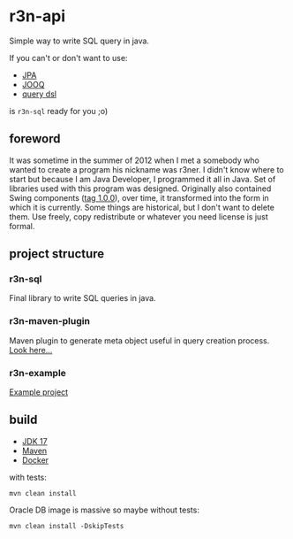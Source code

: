 # r3n-api

Simple way to write SQL query in java.

If you can't or don't want to use:

- [JPA](https://github.com/eclipse-ee4j/jpa-api)
- [JOOQ](https://www.jooq.org/)
- [query dsl](http://www.querydsl.com/)

is `r3n-sql` ready for you ;o)

## foreword

It was sometime in the summer of 2012 when I met a somebody who wanted to create a program his nickname was r3ner. I
didn't know where to start but because I am Java Developer, I programmed it all in Java. Set of libraries used with this
program was designed. Originally also contained Swing components
([tag 1.0.0](https://github.com/janobono/r3n-api/tree/1.0.0/r3n/r3n-ui)), over time, it transformed into the form in
which it is currently. Some things are historical, but I don't want to delete them. Use freely, copy redistribute or
whatever you need license is just formal.

## project structure

### r3n-sql

Final library to write SQL queries in java.

### r3n-maven-plugin

Maven plugin to generate meta object useful in query creation process. [Look here...](./r3n-maven-plugin/README.md)

### r3n-example

[Example project](./r3n-example/README.md)

## build

- [JDK 17](https://adoptium.net/)
- [Maven](https://maven.apache.org/download.cgi)
- [Docker](https://www.docker.com/products/container-runtime)

with tests:
```
mvn clean install
```

Oracle DB image is massive so maybe without tests:
```
mvn clean install -DskipTests
```
